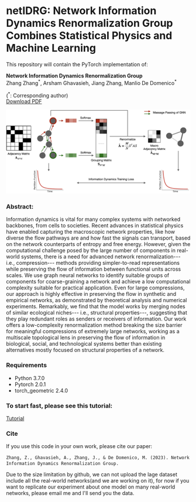 # netIDRG: Network Information Dynamics Renormalization Group Combines Statistical Physics and Machine Learning

This repository will contain the PyTorch implementation of:
<br>

**Network Information Dynamics Renormalization Group**<br>
Zhang Zhang<sup>\*</sup>, Arsham Ghavasieh, Jiang Zhang, Manlio De Domenico<sup>\*</sup><br>

(<sup>\*</sup>: Corresponding author) <br>
[Download PDF](https://www.researchsquare.com/article/rs-3503708/v1)<br>

<p align="center">
  <img src="./architecture.png" width="600px" alt="">
</p>


### Abstract: 

Information dynamics is vital for many complex systems with networked backbones, from cells to societies. Recent advances in statistical physics have enabled capturing the macroscopic network properties, like how diverse the flow pathways are and how fast the signals can transport, based on the network counterparts of entropy and free energy. However, given the computational challenge posed by the large number of components in real-world systems, there is a need for advanced network renormalization--- i.e., compression--- methods providing simpler-to-read representations while preserving the flow of information between functional units across scales. We use graph neural networks to identify suitable groups of components for coarse-graining a network and achieve a low computational complexity suitable for practical application. Even for large compressions, our approach is highly effective in preserving the flow in synthetic and empirical networks, as demonstrated by theoretical analysis and numerical experiments. Remarkably, we find that the model works by merging nodes of similar ecological niches--- i.e., structural properties---, suggesting that they play redundant roles as senders or receivers of information. Our work offers a low-complexity renormalization method breaking the size barrier for meaningful compressions of extremely large networks, working as a multiscale topological lens in preserving the flow of information in biological, social, and technological systems better than existing alternatives mostly focused on structural properties of a network.

### Requirements

- Python 3.7.0
- Pytorch 2.0.1
- torch_geometric 2.4.0

### To start fast, please see this tutorial:

[Tutorial](https://github.com/3riccc/netIDRG/blob/main/tutorial_for_a_fast_start_on_BA_net_renormalization.ipynb)


### Cite
If you use this code in your own work, please cite our paper:
```
Zhang, Z., Ghavasieh, A., Zhang, J., & De Domenico, M. (2023). Network Information Dynamics Renormalization Group.

```

Due to the size limitation by github, we can not upload the lage dataset include all the real-world networks(and we are working on it), for now if you want to replicate our experiment about one model on many real-world networks, please email me and I'll send you the data.